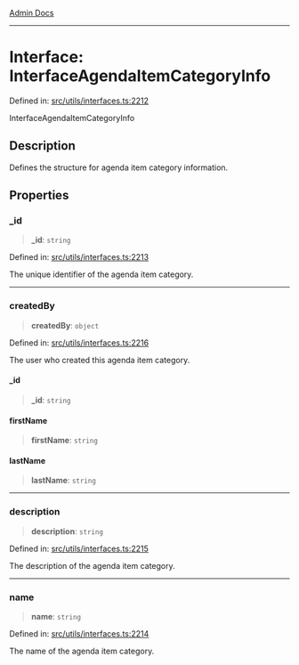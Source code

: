 [Admin Docs](/)

***

# Interface: InterfaceAgendaItemCategoryInfo

Defined in: [src/utils/interfaces.ts:2212](https://github.com/PalisadoesFoundation/talawa-admin/blob/main/src/utils/interfaces.ts#L2212)

InterfaceAgendaItemCategoryInfo

## Description

Defines the structure for agenda item category information.

## Properties

### \_id

> **\_id**: `string`

Defined in: [src/utils/interfaces.ts:2213](https://github.com/PalisadoesFoundation/talawa-admin/blob/main/src/utils/interfaces.ts#L2213)

The unique identifier of the agenda item category.

***

### createdBy

> **createdBy**: `object`

Defined in: [src/utils/interfaces.ts:2216](https://github.com/PalisadoesFoundation/talawa-admin/blob/main/src/utils/interfaces.ts#L2216)

The user who created this agenda item category.

#### \_id

> **\_id**: `string`

#### firstName

> **firstName**: `string`

#### lastName

> **lastName**: `string`

***

### description

> **description**: `string`

Defined in: [src/utils/interfaces.ts:2215](https://github.com/PalisadoesFoundation/talawa-admin/blob/main/src/utils/interfaces.ts#L2215)

The description of the agenda item category.

***

### name

> **name**: `string`

Defined in: [src/utils/interfaces.ts:2214](https://github.com/PalisadoesFoundation/talawa-admin/blob/main/src/utils/interfaces.ts#L2214)

The name of the agenda item category.
